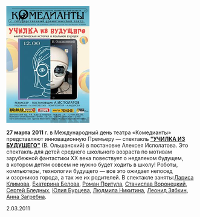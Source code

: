[
![](../../press/teatralnyi-festival-dvortsy-sankt-peterburga-detyam-otmechaet-svoi-dvadtsatiletnii-yubilei/image-01.jpg)
][0]


**27 марта** **2011** г. в Международный день театра «Комедианты» представляют инновационную Премьеру — спектакль [**"УЧИЛКА ИЗ БУДУЩЕГО"**][0] (В. Ольшанский) в постановке Алексея Исполатова. Это спектакль для детей среднего школьного возраста по мотивам зарубежной фантастики ХХ века повествует о недалеком будущем, в котором детям совсем не нужно будет ходить в школу! Роботы, компьютеры, технологии будущего — все это ожидает непосед и озорников города, а так же их родителей. В спектакле заняты:[Лариса Климова][1], [Екатерина Белова][2], [Роман Притула][3], [Станислав Воронецкий][4], [Сергей Бледных][5], [Юлия Бурцева][6], [Людмила Никитина][7], [Леонид Зябкин][8], [Анна Загребна][9].


2.03.2011

[0]: ../../performance/uchilka-iz-buduschego "Училка из будущего"
[1]: ../../person/larisa-klimova "Лариса Климова"
[2]: ../../person/ekaterina-belova "Екатерина Белова"
[3]: ../../person/roman-pritula "Роман Притула"
[4]: ../../person/stanislav-voronetskii "Станислав Воронецкий"
[5]: ../../person/sergei-blednykh "Сергей Бледных"
[6]: ../../person/yuliya-burtseva "Юлия Бурцева"
[7]: ../../person/lyudmila-nikitina "Людмила Никитина"
[8]: ../../person/leonid-zyabkin "Леонид Зябкин"
[9]: ../../person/anna-zagrebna "Анна Загребна"